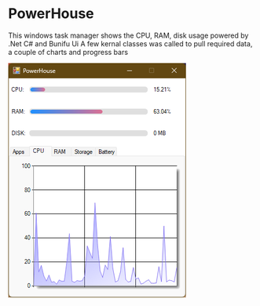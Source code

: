 # PowerHouse
This windows task manager shows the CPU, RAM, disk usage powered by .Net C# and Bunifu Ui
A few kernal classes was called to pull required data, a couple of charts and progress bars

![Alt text of the image](https://github.com/V014/PowerHouse/blob/main/screenshots/powerhouse-cpu.png)
